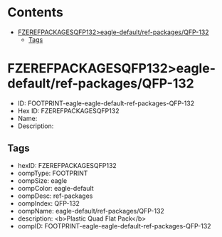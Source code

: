



Contents
========

* [FZEREFPACKAGESQFP132>eagle-default/ref-packages/QFP-132](#fzerefpackagesqfp132eagle-defaultref-packagesqfp-132)
	* [Tags](#tags)

# FZEREFPACKAGESQFP132>eagle-default/ref-packages/QFP-132

- ID: FOOTPRINT-eagle-eagle-default-ref-packages-QFP-132
- Hex ID: FZEREFPACKAGESQFP132
- Name: 
- Description: 

## Tags

- hexID: FZEREFPACKAGESQFP132
- oompType: FOOTPRINT
- oompSize: eagle
- oompColor: eagle-default
- oompDesc: ref-packages
- oompIndex: QFP-132
- oompName: eagle-default/ref-packages/QFP-132
- description: &lt;b&gt;Plastic Quad Flat Pack&lt;/b&gt;
- oompID: FOOTPRINT-eagle-eagle-default-ref-packages-QFP-132
